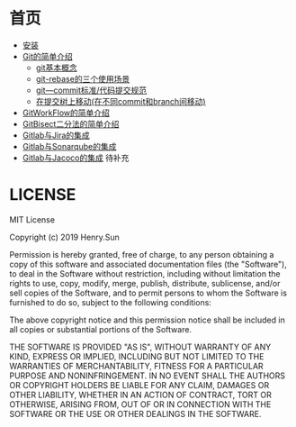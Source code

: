 # 首页

- [安装](Install)
- [Git的简单介绍](git)
    - [git基本概念](git/git)
    - [git-rebase的三个使用场景](git/rebase)
    - [git—commit标准/代码提交规范](git/commit)
    - [在提交树上移动(在不同commit和branch间移动)](git/pointer)
- [GitWorkFlow的简单介绍](gitworkflow)
- [GitBisect二分法的简单介绍](git/biset)
- [Gitlab与Jira的集成](git-jira)
- [Gitlab与Sonarqube的集成](git-sonar)
- [Gitlab与Jacoco的集成](git-jacoco) 待补充

# LICENSE
MIT License

Copyright (c) 2019 Henry.Sun

Permission is hereby granted, free of charge, to any person obtaining a copy
of this software and associated documentation files (the "Software"), to deal
in the Software without restriction, including without limitation the rights
to use, copy, modify, merge, publish, distribute, sublicense, and/or sell
copies of the Software, and to permit persons to whom the Software is
furnished to do so, subject to the following conditions:

The above copyright notice and this permission notice shall be included in all
copies or substantial portions of the Software.

THE SOFTWARE IS PROVIDED "AS IS", WITHOUT WARRANTY OF ANY KIND, EXPRESS OR
IMPLIED, INCLUDING BUT NOT LIMITED TO THE WARRANTIES OF MERCHANTABILITY,
FITNESS FOR A PARTICULAR PURPOSE AND NONINFRINGEMENT. IN NO EVENT SHALL THE
AUTHORS OR COPYRIGHT HOLDERS BE LIABLE FOR ANY CLAIM, DAMAGES OR OTHER
LIABILITY, WHETHER IN AN ACTION OF CONTRACT, TORT OR OTHERWISE, ARISING FROM,
OUT OF OR IN CONNECTION WITH THE SOFTWARE OR THE USE OR OTHER DEALINGS IN THE
SOFTWARE.